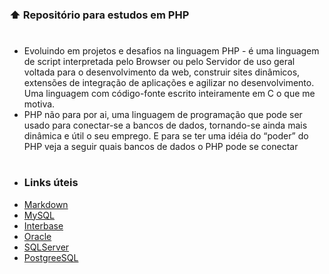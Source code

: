   ###  :arrow_up: Repositório para estudos em PHP ###

#
- Evoluindo em projetos e desafios na linguagem PHP - é uma linguagem de script interpretada pelo Browser ou pelo Servidor de uso geral voltada para o desenvolvimento 
da web, construir sites dinâmicos, extensões de integração de aplicações e agilizar no desenvolvimento. Uma linguagem com código-fonte escrito inteiramente em 
C o que me motiva.
- PHP não para por ai, uma linguagem de programação que pode ser usado para conectar-se a bancos de dados, tornando-se ainda mais dinâmica e 
útil o seu emprego. E para se ter uma idéia do “poder” do PHP veja a seguir quais bancos de dados o PHP pode se conectar
#
- ### **Links úteis** ###
- [Markdown](https://www.markdownguide.org/)
- [MySQL](https://www.mysql.com/)
- [Interbase](https://interbase.com/)
- [Oracle](https://www.oracle.com/br/database/)
- [SQLServer](https://www.microsoft.com/pt-br/sql-server/sql-server-downloads/)
- [PostgreeSQL](https://www.postgresql.org/)
 
